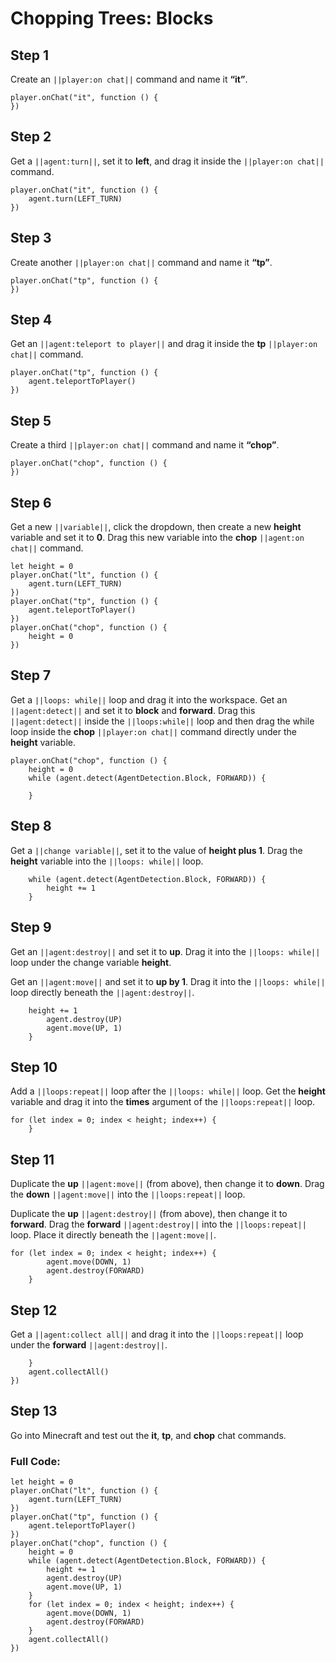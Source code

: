 ﻿# Chopping Trees: Blocks


## Step 1
Create an ``||player:on chat||`` command and name it **“it”**.

```blocks
player.onChat("it", function () {
})
```

## Step 2

Get a ``||agent:turn||``, set it to **left**, and drag it inside the ``||player:on chat||`` command.

```blocks
player.onChat("it", function () {
    agent.turn(LEFT_TURN)
})
```

## Step 3

Create another ``||player:on chat||`` command and name it **“tp”**.

```blocks
player.onChat("tp", function () {
})
```

## Step 4

Get an ``||agent:teleport to player||`` and drag it inside the **tp**  ``||player:on chat||`` command.

```blocks
player.onChat("tp", function () {
    agent.teleportToPlayer()
})
```

## Step 5

Create a third ``||player:on chat||`` command and name it **“chop”**.

```blocks
player.onChat("chop", function () {
})
```

## Step 6

Get a new ``||variable||``, click the dropdown,  then create a new **height** variable and set it to **0**. Drag this new variable into the **chop** ``||agent:on chat||`` command.

```blocks
let height = 0
player.onChat("lt", function () {
    agent.turn(LEFT_TURN)
})
player.onChat("tp", function () {
    agent.teleportToPlayer()
})
player.onChat("chop", function () {
    height = 0
})
```

## Step 7

Get a ``||loops: while||`` loop and drag it into the workspace. Get an ``||agent:detect||`` and set it to **block** and **forward**. Drag this ``||agent:detect||`` inside the ``||loops:while||`` loop and then drag the while loop inside the **chop** ``||player:on chat||`` command directly under the **height** variable.

```blocks
player.onChat("chop", function () {
    height = 0
    while (agent.detect(AgentDetection.Block, FORWARD)) {
    	
    }
```

## Step 8

Get a ``||change variable||``, set it to the value of **height plus 1**. Drag the **height** variable into the ``||loops: while||`` loop.

```blocks
    while (agent.detect(AgentDetection.Block, FORWARD)) {
        height += 1
    }
```

## Step 9

Get an ``||agent:destroy||`` and set it to **up**. Drag it into the ``||loops: while||`` loop under the change variable **height**.

Get an ``||agent:move||`` and set it to **up by 1**. Drag it into the ``||loops: while||`` loop directly beneath the ``||agent:destroy||``.

```blocks
    height += 1
        agent.destroy(UP)
        agent.move(UP, 1)
    }
```


## Step 10

Add a ``||loops:repeat||`` loop after the ``||loops: while||`` loop. Get the **height** variable and drag it into the **times** argument of the ``||loops:repeat||`` loop.

```blocks
for (let index = 0; index < height; index++) {
    } 
```

## Step 11

Duplicate the **up** ``||agent:move||`` (from above), then change it to **down**. Drag the **down** ``||agent:move||`` into the ``||loops:repeat||`` loop.

Duplicate the **up** ``||agent:destroy||`` (from above), then change it to **forward**. Drag the **forward** ``||agent:destroy||`` into the  ``||loops:repeat||`` loop. Place it directly beneath the ``||agent:move||``.

```blocks
for (let index = 0; index < height; index++) {
        agent.move(DOWN, 1)
        agent.destroy(FORWARD)
    }
```

## Step 12

Get a ``||agent:collect all||`` and drag it into the  ``||loops:repeat||`` loop under the **forward** ``||agent:destroy||``.

```blocks
    }
    agent.collectAll()
})
```

## Step 13

Go into Minecraft and test out the **it**, **tp**, and **chop** chat commands.

### Full Code: 

```blocks
let height = 0
player.onChat("lt", function () {
    agent.turn(LEFT_TURN)
})
player.onChat("tp", function () {
    agent.teleportToPlayer()
})
player.onChat("chop", function () {
    height = 0
    while (agent.detect(AgentDetection.Block, FORWARD)) {
        height += 1
        agent.destroy(UP)
        agent.move(UP, 1)
    }
    for (let index = 0; index < height; index++) {
        agent.move(DOWN, 1)
        agent.destroy(FORWARD)
    }
    agent.collectAll()
})
```


